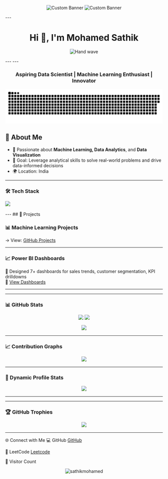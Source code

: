 
> 
<p align="center">
<img src="https://media2.giphy.com/media/v1.Y2lkPTc5MGI3NjExOXFxeGYyMWhmamZyNmx2aDZ3aG5sY2Z6Z3BwajVnamNlM3k0cW1nNSZlcD12MV9pbnRlcm5hbF9naWZfYnlfaWQmY3Q9Zw/QpVUMRUJGokfqXyfa1/giphy.gif" alt="Custom Banner" width="350px">
<img src="https://media1.giphy.com/media/v1.Y2lkPTc5MGI3NjExd2pmY3BrMnpzazN4ZWsyeTA2cjNveHRhaTk2cDVhY3d6ZXpvNDVndiZlcD12MV9pbnRlcm5hbF9naWZfYnlfaWQmY3Q9Zw/jtXRDVzaCPXSynUz7h/giphy.gif" alt="Custom Banner" width="350px">
  
</p>
---
<h1 align="center">Hi 👋, I'm Mohamed Sathik</h1>

<!-- Simple hand wave GIF -->
<p align="center">
  <img src="https://media.giphy.com/media/hvRJCLFzcasrR4ia7z/giphy.gif" width="80px" alt="Hand wave"/>
</p>
---
---

<h3 align="center">Aspiring Data Scientist | Machine Learning Enthusiast | Innovator</h3>

<p align="center">
  <img src="https://raw.githubusercontent.com/sathikmohamed/sathikmohamed/output/github-contribution-grid-snake.svg" alt="Snake animation" />
</p>

## 🌟 About Me

- 🤖 Passionate about **Machine Learning, Data Analytics**, and **Data Visualization**
- 🎯 Goal: Leverage analytical skills to solve real-world problems and drive data-informed decisions
- 🌍 Location: India

---
### 🛠 Tech Stack
<p>
  <img src="https://skillicons.dev/icons?i=py,tensorflow,pytorch,sklearn,opencv,fastapi,java,html,css,mysql,postgres,git,github,docker,linux,vscode,figma&theme=light" />
</p>
---
## 🚀 Projects

### 📊 Machine Learning Projects
  → View: [GitHub Projects](https://github.com/sathikmohamed/ML_Projects)

---

### 📈 Power BI Dashboards

📌 Designed 7+ dashboards for sales trends, customer segmentation, KPI drilldowns  
🔗 [View Dashboards](https://github.com/sathikmohamed/data-visualization-dashboards)

---
---

### 📊 GitHub Stats
<p align="center">
  <img src="https://github-readme-stats.vercel.app/api?username=sathikmohamed&theme=radical&show_icons=true&count_private=true" height="160"/>
  <img src="https://streak-stats.demolab.com?user=sathikmohamed&theme=radical&hide_border=true" height="160"/>
</p>
<p align="center">
  <img src="https://github-readme-stats.vercel.app/api/top-langs/?username=sathikmohamed&layout=compact&theme=radical&hide_border=true" height="160"/>
</p>

---

### 📈 Contribution Graphs
<p align="center">
  <img src="https://github-readme-activity-graph.vercel.app/graph?username=sathikmohamed&bg_color=0d1117&color=ffffff&line=00e676&point=ffffff&area=true&hide_border=true" />
</p>

---

### 🎯 Dynamic Profile Stats
<p align="center">
  <a href="https://git.io/streak-stats"><img src="https://github-contributor-stats.vercel.app/api?username=sathikmohamedE&limit=5&theme=dark&combine_all_yearly_contributions=true"/></a>
</p>

---

---

### 🏆 GitHub Trophies
<p align="center">
  <img src="https://github-profile-trophy.vercel.app/?username=sathikmohamed&theme=onedark&margin-w=10&no-frame=true"/>
</p>

---

🌐 Connect with Me
💻 GitHub  [GitHub](https://github.com/sathikmohamed)  

🧩 LeetCode [Leetcode](https://leetcode.com/u/sathikmohamed/)


👀 Visitor Count
<p align="center">
  <img src="https://komarev.com/ghpvc/?username=sathikmohamed&label=Profile%20views&color=0e75b6&style=flat" alt="sathikmohamed" />
</p>




